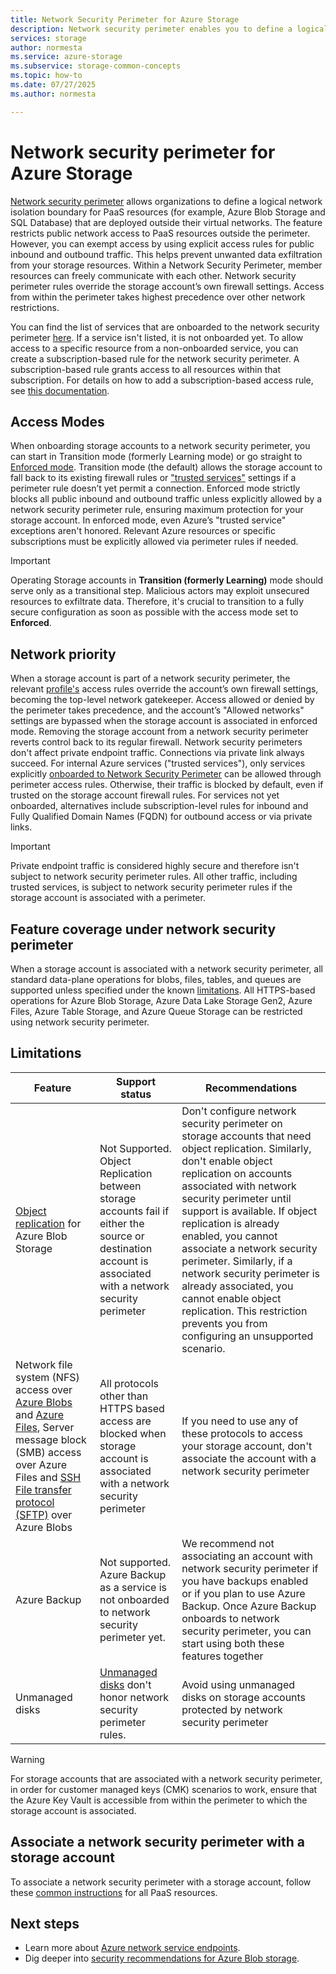 ```yaml
---
title: Network Security Perimeter for Azure Storage
description: Network security perimeter enables you to define a logical network isolation boundary for PaaS resources that are deployed outside your virtual networks. 
services: storage
author: normesta
ms.service: azure-storage
ms.subservice: storage-common-concepts
ms.topic: how-to
ms.date: 07/27/2025
ms.author: normesta

---
```


# Network security perimeter for Azure Storage

[Network security perimeter](../../private-link/network-security-perimeter-concepts.md) allows organizations to define a logical network isolation boundary for PaaS resources (for example, Azure Blob Storage and SQL Database) that are deployed outside their virtual networks. The feature restricts public network access to PaaS resources outside the perimeter. However, you can exempt access by using explicit access rules for public inbound and outbound traffic. This helps prevent unwanted data exfiltration from your storage resources. Within a Network Security Perimeter, member resources can freely communicate with each other. Network security perimeter rules override the storage account’s own firewall settings. Access from within the perimeter takes highest precedence over other network restrictions.

You can find the list of services that are onboarded to the network security perimeter [here](../../private-link/network-security-perimeter-concepts.md#onboarded-private-link-resources). If a service isn't listed, it is not onboarded yet. To allow access to a specific resource from a non-onboarded service, you can create a subscription-based rule for the network security perimeter. A subscription-based rule grants access to all resources within that subscription. For details on how to add a subscription-based access rule, see [this documentation](/rest/api/networkmanager/nsp-access-rules/create-or-update).

## Access Modes

When onboarding storage accounts to a network security perimeter, you can start in Transition mode (formerly Learning mode) or go straight to [Enforced mode](../../private-link/network-security-perimeter-transition.md#access-mode-configuration-point-on-resource-associations). Transition mode (the default) allows the storage account to fall back to its existing firewall rules or ["trusted services"](../../storage/common/storage-network-security.md#exceptions-for-trusted-azure-services) settings if a perimeter rule doesn’t yet permit a connection. Enforced mode strictly blocks all public inbound and outbound traffic unless explicitly allowed by a network security perimeter rule, ensuring maximum protection for your storage account. In enforced mode, even Azure’s "trusted service" exceptions aren't honored. Relevant Azure resources or specific subscriptions must be explicitly allowed via perimeter rules if needed.

> [!IMPORTANT]
> Operating Storage accounts in **Transition (formerly Learning)** mode should serve only as a transitional step. Malicious actors may exploit unsecured resources to exfiltrate data. Therefore, it's crucial to transition to a fully secure configuration as soon as possible with the access mode set to **Enforced**.
>

## Network priority
When a storage account is part of a network security perimeter, the relevant [profile's](../../private-link/network-security-perimeter-concepts.md#components-of-a-network-security-perimeter) access rules override the account’s own firewall settings, becoming the top-level network gatekeeper. Access allowed or denied by the perimeter takes precedence, and the account’s "Allowed networks" settings are bypassed when the storage account is associated in enforced mode. Removing the storage account from a network security perimeter reverts control back to its regular firewall. Network security perimeters don't affect private endpoint traffic. Connections via private link always succeed. For internal Azure services ("trusted services"), only services explicitly [onboarded to Network Security Perimeter](../../private-link/network-security-perimeter-concepts.md#onboarded-private-link-resources) can be allowed through perimeter access rules. Otherwise, their traffic is blocked by default, even if trusted on the storage account firewall rules. For services not yet onboarded, alternatives include subscription-level rules for inbound and Fully Qualified Domain Names (FQDN) for outbound access or via private links.

> [!IMPORTANT]
> Private endpoint traffic is considered highly secure and therefore isn't subject to network security perimeter rules. All other traffic, including trusted services, is subject to network security perimeter rules if the storage account is associated with a perimeter.

## Feature coverage under network security perimeter
When a storage account is associated with a network security perimeter, all standard data-plane operations for blobs, files, tables, and queues are supported unless specified under the known [limitations](#limitations). All HTTPS-based operations for Azure Blob Storage, Azure Data Lake Storage Gen2, Azure Files, Azure Table Storage, and Azure Queue Storage can be restricted using network security perimeter. 

## Limitations

| Feature | Support status| Recommendations |
|----------|----------|----------|
| [Object replication](../blobs/object-replication-overview.md) for Azure Blob Storage | Not Supported. Object Replication between storage accounts fail if either the source or destination account is associated with a network security perimeter | Don't configure network security perimeter on storage accounts that need object replication. Similarly, don't enable object replication on accounts associated with network security perimeter until support is available. If object replication is already enabled, you cannot associate a network security perimeter. Similarly, if a network security perimeter is already associated, you cannot enable object replication. This restriction prevents you from configuring an unsupported scenario. |
| Network file system (NFS) access over [Azure Blobs](../blobs/network-file-system-protocol-support.md) and [Azure Files](../files/files-nfs-protocol.md), Server message block (SMB) access over Azure Files and [SSH File transfer protocol (SFTP)](../blobs/secure-file-transfer-protocol-support.md) over Azure Blobs | All protocols other than HTTPS based access are blocked when storage account is associated with a network security perimeter | If you need to use any of these protocols to access your storage account, don't associate the account with a network security perimeter |
| Azure Backup | Not supported. Azure Backup as a service is not onboarded to network security perimeter yet. | We recommend not associating an account with network security perimeter if you have backups enabled or if you plan to use Azure Backup. Once Azure Backup onboards to network security perimeter, you can start using both these features together |
| Unmanaged disks | [Unmanaged disks](/azure/virtual-machines/unmanaged-disks-deprecation) don't honor network security perimeter rules. | Avoid using unmanaged disks on storage accounts protected by network security perimeter |


> [!WARNING]
> For storage accounts that are associated with a network security perimeter, in order for customer managed keys (CMK) scenarios to work, ensure that the Azure Key Vault is accessible from within the perimeter to which the storage account is associated.

## Associate a network security perimeter with a storage account

To associate a network security perimeter with a storage account, follow these [common instructions](../../private-link/network-security-perimeter-transition.md#moving-new-resources-into-network-security-perimeter) for all PaaS resources.

## Next steps

- Learn more about [Azure network service endpoints](../../virtual-network/virtual-network-service-endpoints-overview.md).
- Dig deeper into [security recommendations for Azure Blob storage](../blobs/security-recommendations.md).
